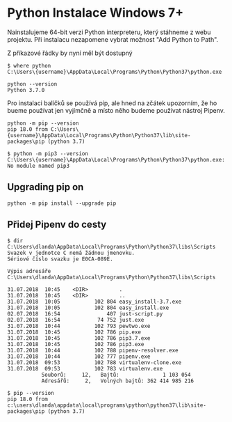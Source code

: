 # Python Instalace Windows 7+

Nainstalujeme 64-bit verzi Python interpreteru, který stáhneme z webu projektu.
Při instalacu nezapomene vybrat možnost "Add Python to Path".

Z příkazové řádky by nyní měl být dostupný 

    $ where python
    C:\Users\{username}\AppData\Local\Programs\Python\Python37\python.exe
    
    python --version
    Python 3.7.0

Pro instalaci balíčků se používá pip, ale hned na zčátek upozorním, že ho bueme používat jen vyjímčně a místo něho budeme používat nástroj Pipenv.

    python -m pip --version
    pip 18.0 from C:\Users\{username}\AppData\Local\Programs\Python\Python37\lib\site-packages\pip (python 3.7)

    $ python -m pip3 --version
    C:\Users\{username}\AppData\Local\Programs\Python\Python37\python.exe: No module named pip3

## Upgrading pip on

    python -m pip install --upgrade pip

## Přidej Pipenv do cesty

    $ dir C:\Users\dlanda\AppData\Local\Programs\Python\Python37\libs\Scripts
    Svazek v jednotce C nemá žádnou jmenovku.
    Sériové číslo svazku je E0CA-089E.

    Výpis adresáře C:\Users\dlanda\AppData\Local\Programs\Python\Python37\libs\Scripts

    31.07.2018  10:45    <DIR>          .
    31.07.2018  10:45    <DIR>          ..
    31.07.2018  10:05           102 804 easy_install-3.7.exe
    31.07.2018  10:05           102 804 easy_install.exe
    02.07.2018  16:54               407 just-script.py
    02.07.2018  16:54            74 752 just.exe
    31.07.2018  10:44           102 793 pewtwo.exe
    31.07.2018  10:45           102 786 pip.exe
    31.07.2018  10:45           102 786 pip3.7.exe
    31.07.2018  10:45           102 786 pip3.exe
    31.07.2018  10:44           102 788 pipenv-resolver.exe
    31.07.2018  10:44           102 777 pipenv.exe
    31.07.2018  09:53           102 788 virtualenv-clone.exe
    31.07.2018  09:53           102 783 virtualenv.exe
               Souborů:     12,   Bajtů:              1 103 054
               Adresářů:     2,   Volných bajtů: 362 414 985 216

    $ pip --version
    pip 18.0 from c:\users\dlanda\appdata\local\programs\python\python37\lib\site-packages\pip (python 3.7)
